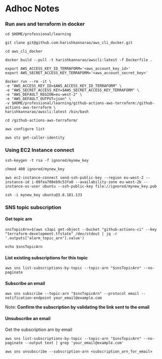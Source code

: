 # Adhoc Notes

### Run aws and terraform in docker

    cd $HOME/professional/learning

    git clone git@github.com:harishkannarao/aws_cli_docker.git

    cd aws_cli_docker

    docker build --pull -t harishkannarao/awscli:latest -f Dockerfile .

    export AWS_ACCESS_KEY_ID_TERRAFORM='<aws_account_key_id>'
    export AWS_SECRET_ACCESS_KEY_TERRAFORM='<aws_account_secret_key>'

    docker run --rm -it \
    -e "AWS_ACCESS_KEY_ID=$AWS_ACCESS_KEY_ID_TERRAFORM" \
    -e "AWS_SECRET_ACCESS_KEY=$AWS_SECRET_ACCESS_KEY_TERRAFORM" \
    -e "AWS_DEFAULT_REGION=eu-west-2" \
    -e "AWS_DEFAULT_OUTPUT=json" \
    -v $HOME/professional/learning/github-actions-aws-terraform:/github-actions-aws-terraform \
    harishkannarao/awscli:latest /bin/bash

    cd /github-actions-aws-terraform/

    aws configure list

    aws sts get-caller-identity 

### Using EC2 Instance connect

    ssh-keygen -t rsa -f ignored/mynew_key

    chmod 400 ignored/mynew_key

    aws ec2-instance-connect send-ssh-public-key --region eu-west-2 --instance-id i-08fea708eb9c53fa0 --availability-zone eu-west-2b --instance-os-user ubuntu --ssh-public-key file://ignored/mynew_key.pub

    ssh -i mynew_key ubuntu@3.8.181.133

### SNS topic subscription

#### Get topic arn

    snsTopicArn=$(aws s3api get-object --bucket "github-actions-ci" --key "terraform-development.tfstate" /dev/stdout | jq -r '.outputs["alarm_topic_arn"].value')

    echo $snsTopicArn

#### List existing subscriptions for this topic

    aws sns list-subscriptions-by-topic --topic-arn "$snsTopicArn" --no-paginate

#### Subscribe an email

    aws sns subscribe --topic-arn "$snsTopicArn" --protocol email --notification-endpoint your_email@example.com

Note: **Confirm the subscription by validating the link sent to the email**

#### Unsubscribe an email

Get the subscription arn by email

    aws sns list-subscriptions-by-topic --topic-arn "$snsTopicArn" --no-paginate --output text | grep 'your_email@example.com'

    aws sns unsubscribe --subscription-arn <subscription_arn_for_email>

